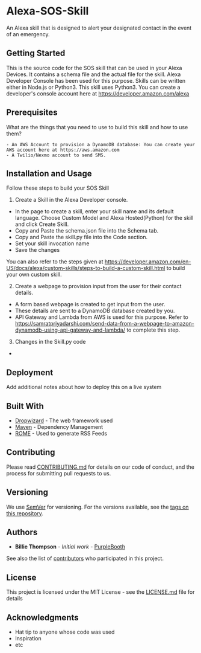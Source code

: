 # Alexa-SOS-Skill

An Alexa skill that is designed to alert your designated contact in the event of an emergency.

## Getting Started

This is the source code for the SOS skill that can be used in your Alexa Devices. It contains a schema file and the actual file for the skill. Alexa Developer Console has been used for this purpose. Skills can be written either in Node.js or Python3. This skill uses Python3. You can create a developer's console account here at https://developer.amazon.com/alexa


## Prerequisites

What are the things that you need to use to build this skill and how to use them?

```
- An AWS Account to provision a DynamoDB database: You can create your AWS account here at https://aws.amazon.com
- A Twilio/Nexmo account to send SMS.
```

## Installation and Usage

Follow these steps to build your SOS Skill

1. Create a Skill in the Alexa Developer console.
 - In the page to create a skill, enter your skill name and its default language. Choose Custom Model and Alexa Hosted(Python) for the skill and click Create Skill.
 - Copy and Paste the schema.json file into the Schema tab.
 - Copy and Paste the skill.py file into the Code section.
 - Set your skill invocation name
 - Save the changes

You can also refer to the steps given at https://developer.amazon.com/en-US/docs/alexa/custom-skills/steps-to-build-a-custom-skill.html to build your own custom skill.

2. Create a webpage to provision input from the user for their contact details.
 - A form based webpage is created to get input from the user.
 - These details are sent to a DynamoDB database created by you.
 - API Gateway and Lambda from AWS is used for this purpose.
 Refer to https://samratpriyadarshi.com/send-data-from-a-webpage-to-amazon-dynamodb-using-api-gateway-and-lambda/ to complete this step.

3. Changes in the Skill.py code
 -

## Deployment

Add additional notes about how to deploy this on a live system

## Built With

* [Dropwizard](http://www.dropwizard.io/1.0.2/docs/) - The web framework used
* [Maven](https://maven.apache.org/) - Dependency Management
* [ROME](https://rometools.github.io/rome/) - Used to generate RSS Feeds

## Contributing

Please read [CONTRIBUTING.md](https://gist.github.com/PurpleBooth/b24679402957c63ec426) for details on our code of conduct, and the process for submitting pull requests to us.

## Versioning

We use [SemVer](http://semver.org/) for versioning. For the versions available, see the [tags on this repository](https://github.com/your/project/tags). 

## Authors

* **Billie Thompson** - *Initial work* - [PurpleBooth](https://github.com/PurpleBooth)

See also the list of [contributors](https://github.com/your/project/contributors) who participated in this project.

## License

This project is licensed under the MIT License - see the [LICENSE.md](LICENSE.md) file for details

## Acknowledgments

* Hat tip to anyone whose code was used
* Inspiration
* etc


